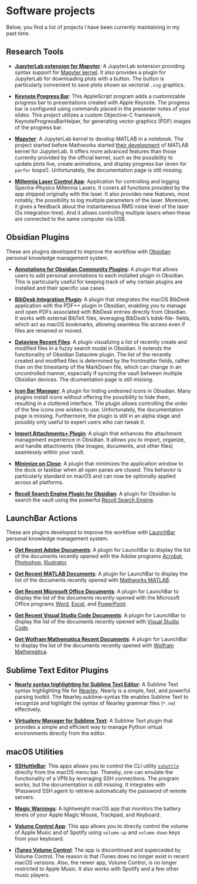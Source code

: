 <div class="home"><h1 class="page-heading">Software projects</h1>
<p>Below, you find a list of projects I have been currently maintaining in my past time.</p>

<h2 id="research-tools">Research Tools</h2>

<ul>
  <li>
    <p><strong><a href="https://github.com/alberti42/jupyterlab_mapyter">JupyterLab extension for Mapyter</a></strong>: A JupyterLab extension providing syntax support for <a href="https://github.com/alberti42/mapyter">Mapyter kernel</a>. It also provides a plugin for JupyterLab for downloading plots with a button. The button is particularly convenient to save plots shown as vectorial <code class="language-plaintext highlighter-rouge">.svg</code> graphics.</p>
  </li>
  <li>
    <p><strong><a href="https://github.com/alberti42/Keynote-Progress-Bar">Keynote Progress Bar</a></strong>: This AppleScript program adds a customizable progress bar to presentations created with Apple Keynote. The progress bar is configured using commands placed in the presenter notes of your slides. This project utilizes a custom Objective-C framework, KeynoteProgressBarHelper, for generating vector graphics (PDF) images of the progress bar.</p>
  </li>
  <li>
    <p><strong><a href="https://github.com/alberti42/mapyter">Mapyter</a></strong>: A JupyterLab kernel to develop MATLAB in a notebook. The project started before Mathworks started <a href="https://de.mathworks.com/products/reference-architectures/jupyter.html">their development</a> of MATLAB kernel for JupyterLab. It offers more advanced features than those currenlty provided by the official kernel, such as the possibility to update plots live, create animations, and display progress bar (even for <code class="language-plaintext highlighter-rouge">parfor</code> loops!). Unfortunately, the documentation page is still missing.</p>
  </li>
  <li>
    <p><strong><a href="https://github.com/alberti42/Millennia-Laser-Control-App/blob/main/README.md">Millennia Laser Control App</a></strong>: Application for controlling and logging Spectra-Physics Millennia Lasers. It covers all functions provided by the app shipped originally with the laser. It also provides new features, most notably, the possibility to log multiple parameters of the laser. Moreover, it gives a feedback about the instantaneous RMS noise level of the laser (5s integration time). And it allows controlling multiple lasers when these are connected to the same computer via USB.</p>
  </li>
</ul>

<h2 id="obsidian-plugins">Obsidian Plugins</h2>

<p>These are plugins developed to improve the workflow with <a href="https://obsidian.md/">Obsidian</a> personal knowledge management system.</p>

<ul>
  <li>
    <p><strong><a href="https://github.com/alberti42/obsidian-plugins-annotations">Annotations for Obsidian Community Plugins</a></strong>: A plugin that allows users to add personal annotations to each installed plugin in Obsidian. This is particularly useful for keeping track of why certain plugins are installed and their specific use cases.</p>
  </li>
  <li>
    <p><strong><a href="https://github.com/alberti42/obsidian-bibdesk-integration">BibDesk Integration Plugin</a></strong>: A plugin that integrates the macOS BibDesk application with the PDF++ plugin in Obsidian, enabling you to manage and open PDFs associated with BibDesk entries directly from Obsidian. It works with external BibTeX files, leveraging BibDesk’s bdsk-file-<number> fields, which act as macOS bookmarks, allowing seamless file access even if files are renamed or moved.</number></p>
  </li>
  <li>
    <p><strong><a href="https://github.com/alberti42/obsidian-dataview-recent-files">Dataview Recent Files</a></strong>: A plugin visualizing a list of recently create and modified files in a fuzzy search modal in Obsidian. It extends the functionality of Obsidian Dataview plugin. The list of the recently created and modified files is determined by the frontmatter fields, rather than on the timestamp of the MarkDown file, which can change in an uncontrolled manner, especially if syncing the vault between multiple Obsidian devices. The dcumentation page is still misisng.</p>
  </li>
  <li>
    <p><strong><a href="https://github.com/alberti42/obsidian-icon-bar-manager-plugin">Icon Bar Manager</a></strong>: A plugin for hiding undesired icons in Obisdian. Many plugins install icons without offering the possibility to hide them, resulting in a cluttered interface. The plugin allows controlling the order of the few icons one wishes to use. Unfortunately, the documentation page is missing. Furthermore, the plugin is still in an alpha stage and possibly only useful to expert users who can tweak it.</p>
  </li>
  <li>
    <p><strong><a href="https://github.com/alberti42/obsidian-import-attachments-plus">Import Attachments+ Plugin</a></strong>: A plugin that enhances the attachment management experience in Obsidian. It allows you to import, organize, and handle attachments (like images, documents, and other files) seamlessly within your vault.</p>
  </li>
  <li>
    <p><strong><a href="https://github.com/alberti42/obsidian-minimize-on-close">Minimize on Close</a></strong>: A plugin that minimizes the application window to the dock or taskbar when all open panes are closed. This behavior is particularly standard on macOS and can now be optionally applied across all platforms.</p>
  </li>
  <li>
    <p><strong><a href="https://github.com/alberti42/obsidian-import-attachments-plus">Recoll Search Engine Plugin for Obsidian</a></strong>: A plugin for Obsidian to search the vault using the powerful <a href="https://www.recoll.org/">Recoll Search Engine</a>.</p>
  </li>
</ul>

<h2 id="launchbar-actions">LaunchBar Actions</h2>

<p>These are plugins developed to improve the workflow with <a href="https://www.obdev.at/products/launchbar/index.html">LaunchBar</a> personal knowledge management system.</p>

<ul>
  <li>
    <p><strong><a href="https://github.com/alberti42/Get-Recent-Adobe-Documents-For-LaunchBar">Get Recent Adobe Documents</a></strong>: A plugin for LaunchBar to display the list of the documents recently opened with the Adobe programs <a href="https://www.adobe.com/acrobat.html">Acrobat</a>, <a href="https://www.adobe.com/products/photoshop.html">Photoshop</a>, <a href="https://www.adobe.com/products/illustrator.html">Illustrator</a>.</p>
  </li>
  <li>
    <p><strong><a href="https://github.com/alberti42/Get-Recent-MATLAB-Documents-For-LaunchBar">Get Recent MATLAB Documents</a></strong>: A plugin for LaunchBar to display the list of the documents recently opened with <a href="https://www.mathworks.com/">Mathworks MATLAB</a>.</p>
  </li>
  <li>
    <p><strong><a href="https://github.com/alberti42/Get-Recent-Microsoft-Office-Documents-For-LaunchBar">Get Recent Microsoft Office Documents</a></strong>: A plugin for LaunchBar to display the list of the documents recently opened with the Microsoft Office programs <a href="https://www.microsoft.com/en-us/microsoft-365/word">Word</a>, <a href="https://www.microsoft.com/en-us/microsoft-365/excel">Excel</a>, and <a href="https://www.microsoft.com/en-us/microsoft-365/powerpoint">PowerPoint</a>.</p>
  </li>
  <li>
    <p><strong><a href="https://github.com/alberti42/Get-Recent-VS-Code-Documents-For-LaunchBar">Get Recent Visual Studio Code Documents</a></strong>: A plugin for LaunchBar to display the list of the documents recently opened with <a href="https://code.visualstudio.com/">Visual Studio Code</a>.</p>
  </li>
  <li>
    <p><strong><a href="https://github.com/alberti42/Get-Recent-Mathematica-Documents-For-LaunchBar">Get Wolfram Mathematica Recent Documents</a></strong>: A plugin for LaunchBar to display the list of the documents recently opened with <a href="https://www.wolfram.com/mathematica/">Wolfram Mathematica</a>.</p>
  </li>
</ul>

<h2 id="sublime-text-editor-plugins">Sublime Text Editor Plugins</h2>

<ul>
  <li><strong><a href="https://github.com/alberti42/Nearley.sublime-syntax">Nearly syntax highlighting for Sublime Text Editor</a></strong>: A Sublime Text syntax highlighting file for <a href="https://nearley.js.org/">Nearley</a>. Nearly is a simple, fast, and powerful parsing toolkit. The Nearley.sublime-syntax file enables Sublime Text to recognize and highlight the syntax of Nearley grammar files (<code class="language-plaintext highlighter-rouge">*.ne</code>) effectively.</li>
<li>
  <p><strong><a href="https://github.com/alberti42/sublime-virtualenv">Virtualenv Manager for Sublime Text</a></strong>: A Sublime Text plugin that provides a simple and efficient way to manage Python virtual environments directly from the editor.</p>
</li>
</ul>

<h2 id="macos-utilities">macOS Utilities</h2>

<ul>
  <li>
    <p><strong><a href="https://github.com/alberti42/SSHuttleBar">SSHuttleBar</a></strong>: This apps allows you to control the CLI utility <a href="https://github.com/sshuttle/sshuttle"><code class="language-plaintext highlighter-rouge">sshuttle</code></a> direclty from the macOS menu bar. Thereby, one can emulate the functionality of a VPN by leveraging SSH connections. The program works, but the documentation is still missing. It integrates with 1Password SSH agent to retrieve automatically the password of remote servers.</p>
  </li>
  <li>
    <p><strong><a href="https://github.com/alberti42/Magic-Warnings">Magic Warnings</a></strong>: A lightweight macOS app that monitors the battery levels of your Apple Magic Mouse, Trackpad, and Keyboard.</p>
  </li>
  <li>
    <p><strong><a href="https://github.com/alberti42/Volume-Control">Volume Control App</a></strong>: This app allows you to directly control the volume of Apple Music and of Spotify using <code class="language-plaintext highlighter-rouge">volume-up</code> and <code class="language-plaintext highlighter-rouge">volume-down</code> keys from your keyboard.</p>
  </li>
  <li>
    <p><strong><a href="https://github.com/alberti42/iTunes-Volume-Control">iTunes Volume Control</a></strong>: The app is discontinued and superceded by Volume Control. The reason is that iTunes does no longer exist in recent macOS versions. Also, the newer app, Volume Control, is no longer restricted to Apple Music. It also works with Spotify and a few other music players.</p>
  </li>
</ul>



  
  
</div>
